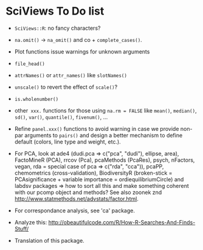 # SciViews To Do list

- `SciViews::R`: no fancy characters?

- `na.omit()` -> `na_omit()` and co + `complete_cases()`.

- Plot functions issue warnings for unknown arguments

- `file_head()`

- `attrNames()` or `attr_names()` like `slotNames()`

- `unscale()` to revert the effect of `scale()`?

- `is.wholenumber()`

- other` xxx.` functions for those using `na.rm = FALSE` like `mean()`, `median()`, `sd()`, `var()`, `quantile()`, `fivenum()`, ...

- Refine `panel.xxx()` functions to avoid warning in case we provide non-par arguments to `pairs()` and design a better mechanism to define default (colors, line type and weight, etc.).

- For PCA, look at ade4 (dudi.pca => c("pca", "dudi"), ellipse, area), FactoMineR (PCA), rrcov (Pca), pcaMethods (PcaRes), psych, nFactors, vegan, rda = special case of pca => c("rda", "cca")), pcaPP, chemometrics (cross-validation), BiodiversityR (broken-stick = PCAsignificance + variable importance = ordiequilibriumCircle) and labdsv packages => how to sort all this and make something coherent with our pcomp object and methods? See also zoonek znd http://www.statmethods.net/advstats/factor.html.

- For correspondance analysis, see 'ca' package.

- Analyze this: http://obeautifulcode.com/R/How-R-Searches-And-Finds-Stuff/

- Translation of this package.
